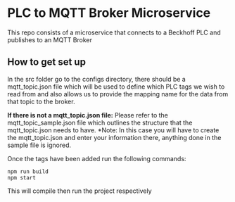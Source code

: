 # PLC to MQTT Broker Microservice
This repo consists of a microservice that connects to a Beckhoff PLC and publishes to an MQTT Broker

## How to get set up
In the src folder go to the configs directory, there should be a mqtt_topic.json file which will be used to define which PLC tags we wish to read from and also allows us to provide the mapping name for the data from that topic to the broker. 

**If there is not a mqtt_topic.json file:** Please refer to the mqtt_topic_sample.json file which outlines the structure that the mqtt_topic.json needs to have.
*Note: In this case you will have to create the mqtt_topic.json and enter your information there, anything done in the sample file is ignored.

Once the tags have been added run the following commands:
```script
npm run build
npm start
```
This will compile then run the project respectively
